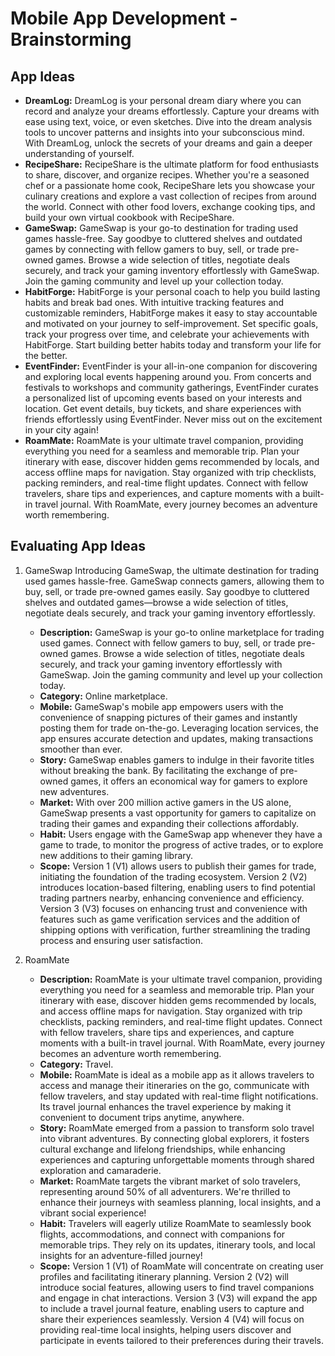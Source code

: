 # Mobile App Development - Brainstorming

## App Ideas
* **DreamLog:** DreamLog is your personal dream diary where you can record and analyze your dreams effortlessly. Capture your dreams with ease using text, voice, or even sketches. Dive into the dream analysis tools to uncover patterns and insights into your subconscious mind. With DreamLog, unlock the secrets of your dreams and gain a deeper understanding of yourself.
* **RecipeShare:** RecipeShare is the ultimate platform for food enthusiasts to share, discover, and organize recipes. Whether you're a seasoned chef or a passionate home cook, RecipeShare lets you showcase your culinary creations and explore a vast collection of recipes from around the world. Connect with other food lovers, exchange cooking tips, and build your own virtual cookbook with RecipeShare.
* **GameSwap:** GameSwap is your go-to destination for trading used games hassle-free. Say goodbye to cluttered shelves and outdated games by connecting with fellow gamers to buy, sell, or trade pre-owned games. Browse a wide selection of titles, negotiate deals securely, and track your gaming inventory effortlessly with GameSwap. Join the gaming community and level up your collection today.
* **HabitForge:** HabitForge is your personal coach to help you build lasting habits and break bad ones. With intuitive tracking features and customizable reminders, HabitForge makes it easy to stay accountable and motivated on your journey to self-improvement. Set specific goals, track your progress over time, and celebrate your achievements with HabitForge. Start building better habits today and transform your life for the better.
* **EventFinder:** EventFinder is your all-in-one companion for discovering and exploring local events happening around you. From concerts and festivals to workshops and community gatherings, EventFinder curates a personalized list of upcoming events based on your interests and location. Get event details, buy tickets, and share experiences with friends effortlessly using EventFinder. Never miss out on the excitement in your city again!
* **RoamMate:** RoamMate is your ultimate travel companion, providing everything you need for a seamless and memorable trip. Plan your itinerary with ease, discover hidden gems recommended by locals, and access offline maps for navigation. Stay organized with trip checklists, packing reminders, and real-time flight updates. Connect with fellow travelers, share tips and experiences, and capture moments with a built-in travel journal. With RoamMate, every journey becomes an adventure worth remembering.

## Evaluating App Ideas

1. GameSwap
Introducing GameSwap, the ultimate destination for trading used games hassle-free. GameSwap connects gamers, allowing them to buy, sell, or trade pre-owned games easily. Say goodbye to cluttered shelves and outdated games—browse a wide selection of titles, negotiate deals securely, and track your gaming inventory effortlessly.

    - **Description:** GameSwap is your go-to online marketplace for trading used games. Connect with fellow gamers to buy, sell, or trade pre-owned games. Browse a wide selection of titles, negotiate deals securely, and track your gaming inventory effortlessly with GameSwap. Join the gaming community and level up your collection today.
    - **Category:** Online marketplace.
    - **Mobile:** GameSwap's mobile app empowers users with the convenience of snapping pictures of their games and instantly posting them for trade on-the-go. Leveraging location services, the app ensures accurate detection and updates, making transactions smoother than ever.
    - **Story:** GameSwap enables gamers to indulge in their favorite titles without breaking the bank. By facilitating the exchange of pre-owned games, it offers an economical way for gamers to explore new adventures.
    - **Market:** With over 200 million active gamers in the US alone, GameSwap presents a vast opportunity for gamers to capitalize on trading their games and expanding their collections affordably.
    - **Habit:** Users engage with the GameSwap app whenever they have a game to trade, to monitor the progress of active trades, or to explore new additions to their gaming library.
    - **Scope:** Version 1 (V1) allows users to publish their games for trade, initiating the foundation of the trading ecosystem. Version 2 (V2) introduces location-based filtering, enabling users to find potential trading partners nearby, enhancing convenience and efficiency. Version 3 (V3) focuses on enhancing trust and convenience with features such as game verification services and the addition of shipping options with verification, further streamlining the trading process and ensuring user satisfaction.
    
2. RoamMate
    - **Description:** RoamMate is your ultimate travel companion, providing everything you need for a seamless and memorable trip. Plan your itinerary with ease, discover hidden gems recommended by locals, and access offline maps for navigation. Stay organized with trip checklists, packing reminders, and real-time flight updates. Connect with fellow travelers, share tips and experiences, and capture moments with a built-in travel journal. With RoamMate, every journey becomes an adventure worth remembering.
    - **Category:** Travel.
    - **Mobile:** RoamMate is ideal as a mobile app as it allows travelers to access and manage their itineraries on the go, communicate with fellow travelers, and stay updated with real-time flight notifications. Its travel journal  enhances the travel experience by making it convenient to document trips anytime, anywhere.
    - **Story:** RoamMate emerged from a passion to transform solo travel into vibrant adventures. By connecting global explorers, it fosters cultural exchange and lifelong friendships, while enhancing experiences and capturing unforgettable moments through shared exploration and camaraderie.
    - **Market:** RoamMate targets the vibrant market of solo travelers, representing around 50% of all adventurers. We're thrilled to enhance their journeys with seamless planning, local insights, and a vibrant social experience!
    - **Habit:** Travelers will eagerly utilize RoamMate to seamlessly book flights, accommodations, and connect with companions for memorable trips. They rely on its updates, itinerary tools, and local insights for an adventure-filled journey!
    - **Scope:** Version 1 (V1) of RoamMate will concentrate on creating user profiles and facilitating itinerary planning. Version 2 (V2) will introduce social features, allowing users to find travel companions and engage in chat interactions. Version 3 (V3) will expand the app to include a travel journal feature, enabling users to capture and share their experiences seamlessly. Version 4 (V4) will focus on providing real-time local insights, helping users discover and participate in events tailored to their preferences during their travels.
